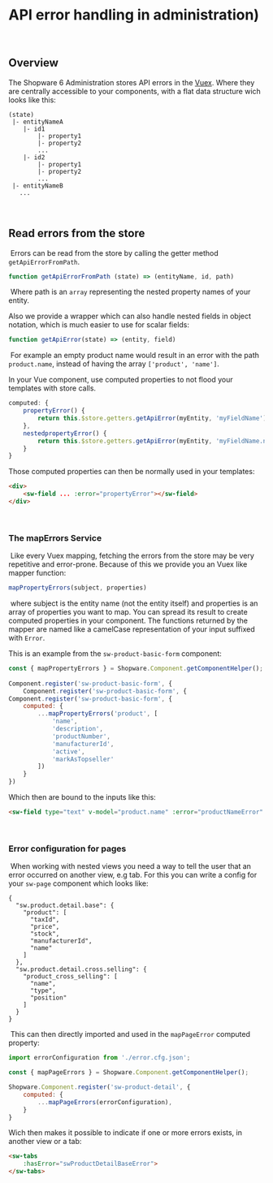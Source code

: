 # API error handling in administration)
​
## Overview

The Shopware 6 Administration stores API errors in the [Vuex](https://vuex.vuejs.org/).
Where they are centrally accessible to your components, with a flat data structure wich looks like this:

```
(state)
 |- entityNameA
    |- id1
        |- property1
        |- property2
        ...
    |- id2
        |- property1
        |- property2
        ...
 |- entityNameB
   ...         
```
​
## Read errors from the store
​
Errors can be read from the store by calling the getter method `getApiErrorFromPath`.
​
```javascript
function getApiErrorFromPath (state) => (entityName, id, path)
```
​
Where path is an `array` representing the nested property names of your entity.

Also we provide a wrapper which can also handle nested fields in object notation, which is much easier to use for scalar fields:
​
```javascript
function getApiError(state) => (entity, field)
```
​
For example an empty product name would result in an error with the path `product.name`, instead of having the array `['product', 'name']`.

In your Vue component, use computed properties to not flood your templates with store calls.
​
```javascript
computed: {
    propertyError() {
        return this.$store.getters.getApiError(myEntity, 'myFieldName');
    },
    nestedpropertyError() {
        return this.$store.getters.getApiError(myEntity, 'myFieldName.nested');
    }
}
```

Those computed properties can then be normally used in your templates:

```html
<div>
    <sw-field ... :error="propertyError"></sw-field>
</div>
```
​
### The mapErrors Service
​
Like every Vuex mapping, fetching the errors from the store may be very repetitive and error-prone.
Because of this we provide you an Vuex like mapper function:
​
​
```javascript
mapPropertyErrors(subject, properties)
```
​
where subject is the entity name (not the entity itself) and properties is an array of properties you want to map.
You can spread its result to create computed properties in your component.
The functions returned by the mapper are named like a camelCase representation of your input suffixed with `Error`.

This is an example from the `sw-product-basic-form` component:
​
```javascript
const { mapPropertyErrors } = Shopware.Component.getComponentHelper();
    
Component.register('sw-product-basic-form', {    
    Component.register('sw-product-basic-form', {
Component.register('sw-product-basic-form', {    
    computed: {
        ...mapPropertyErrors('product', [
            'name',
            'description',
            'productNumber',
            'manufacturerId',
            'active',
            'markAsTopseller'
        ])
    }
})
```

Which then are bound to the inputs like this:

```html
<sw-field type="text" v-model="product.name" :error="productNameError"
``` 
​
### Error configuration for pages
​
When working with nested views you need a way to tell the user that an error occurred on another view, e.g tab.
For this you can write a config for your `sw-page` component which looks like: 
​
```
{
  "sw.product.detail.base": {
    "product": [
      "taxId",
      "price",
      "stock",
      "manufacturerId",
      "name"
    ]
  },
  "sw.product.detail.cross.selling": {
    "product_cross_selling": [
      "name",
      "type",
      "position"
    ]
  }
}
```
​
This can then directly imported and used in the `mapPageError` computed property:

```javascript
import errorConfiguration from './error.cfg.json';

const { mapPageErrors } = Shopware.Component.getComponentHelper();

Shopware.Component.register('sw-product-detail', {
    computed: {
        ...mapPageErrors(errorConfiguration),
    }
}
```

Wich then makes it possible to indicate if one or more errors exists, in another view or a tab:

```html
<sw-tabs
    :hasError="swProductDetailBaseError">
</sw-tabs>
```
